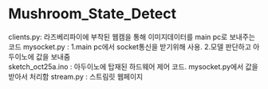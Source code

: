 # Mushroom_State_Detect
clients.py: 라즈베리파이에 부착된 웹캠을 통해 이미지데이터를 main pc로 보내주는 코드 
mysocket.py : 1.main pc에서 socket통신을 받기위해 사용. 2.모델 판단하고 아두이노에 값을 보내줌  
sketch_oct25a.ino : 아두이노에 탑재된 하드웨어 제어 코드. mysocket.py에서 값을 받아서 처리함
stream.py   :  스트림릿 웹페이지 
